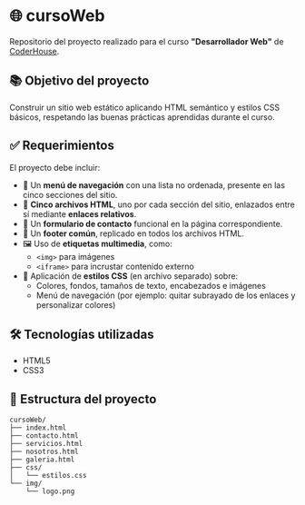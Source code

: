 # 🌐 cursoWeb

Repositorio del proyecto realizado para el curso **"Desarrollador Web"** de [CoderHouse](https://www.coderhouse.com/).

## 📚 Objetivo del proyecto

Construir un sitio web estático aplicando HTML semántico y estilos CSS básicos, respetando las buenas prácticas aprendidas durante el curso.

## ✅ Requerimientos

El proyecto debe incluir:

- 🔗 Un **menú de navegación** con una lista no ordenada, presente en las cinco secciones del sitio.
- 📄 **Cinco archivos HTML**, uno por cada sección del sitio, enlazados entre sí mediante **enlaces relativos**.
- 🧾 Un **formulario de contacto** funcional en la página correspondiente.
- 📎 Un **footer común**, replicado en todos los archivos HTML.
- 🖼️ Uso de **etiquetas multimedia**, como:
  - `<img>` para imágenes
  - `<iframe>` para incrustar contenido externo
- 🎨 Aplicación de **estilos CSS** (en archivo separado) sobre:
  - Colores, fondos, tamaños de texto, encabezados e imágenes
  - Menú de navegación (por ejemplo: quitar subrayado de los enlaces y personalizar colores)

## 🛠️ Tecnologías utilizadas

- HTML5
- CSS3

## 📁 Estructura del proyecto

```plaintext
cursoWeb/
├── index.html
├── contacto.html
├── servicios.html
├── nosotros.html
├── galeria.html
├── css/
│   └── estilos.css
└── img/
    └── logo.png
